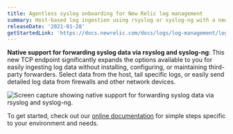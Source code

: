```yaml
---
title: Agentless syslog onboarding for New Relic log management
summary: Host-based log ingestion using rsyslog or syslog-ng with a new TCP endpoint
releaseDate: '2021-01-28'
getStartedLink: 'https://docs.newrelic.com/docs/logs/log-management/log-api/use-tcp-endpoint-forward-logs-new-relic'
---
```


**Native support for forwarding syslog data via rsyslog and syslog-ng**: This new TCP endpoint significantly expands the options available to you for easily ingesting log data without installing, configuring, or maintaining third-party forwarders. Select data from the host, tail specific logs, or easily send detailed log data from firewalls and other network devices.

![Screen capture showing native support for forwarding syslog data via rsyslog and syslog-ng.](/images/agentless-syslog.webp 'agentless-syslog.webp')

To get started, check out our [online documentation](https://docs.newrelic.com/docs/logs/log-management/log-api/use-tcp-endpoint-forward-logs-new-relic) for simple steps specific to your environment and needs.
